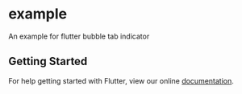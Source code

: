 # example

An example for flutter bubble tab indicator

## Getting Started

For help getting started with Flutter, view our online
[documentation](https://flutter.io/).

